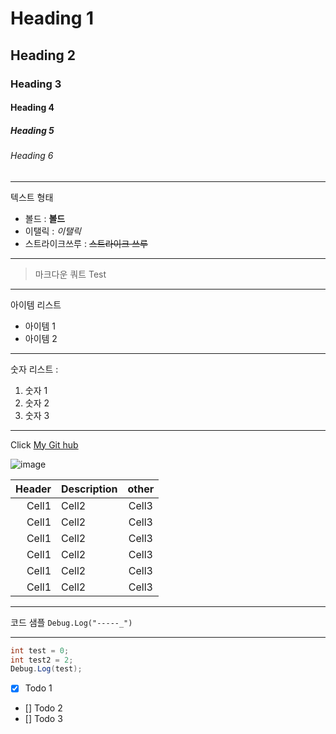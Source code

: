 <!-- Heading -->

# Heading 1
## Heading 2
### Heading 3
#### Heading 4
##### Heading 5
###### Heading 6

<!-- Line -->

---

<!-- Text attributes-->
텍스트 형태
+ 볼드 : **볼드**
+ 이탤릭 : *이탤릭*
+ 스트라이크쓰루 : ~~스트라이크 쓰루~~

<!-- Line -->

---

<!-- Quote -->
> 마크다운 쿼트 Test 
---
<!-- Bullet list -->
아이템 리스트 
* 아이템 1
* 아이템 2
---
<!-- Numbered List -->
숫자 리스트 : 
1. 숫자 1
2. 숫자 2
3. 숫자 3
---

<!-- Link -->
Click [My Git hub](http://github.com/shingugitvr000)

<!-- Image -->
![image](https://github.com/shingugitvr000/VR_AI_2023/blob/main/Stable_Diffusion/i2i_Sample/00027-567447385.png?raw=true)

<!-- Table -->

|Header|Description|other|
|--:|:--|:--:|
|Cell1|Cell2|Cell3|
|Cell1|Cell2|Cell3|
|Cell1|Cell2|Cell3|
|Cell1|Cell2|Cell3|
|Cell1|Cell2|Cell3|
|Cell1|Cell2|Cell3|
---
<!-- Code -->

코드 샘플 `Debug.Log("-----_")`

---

```C#
int test = 0;
int test2 = 2;
Debug.Log(test);
```

<!-- TodoList -->

- [x] Todo 1
- [] Todo 2
- [] Todo 3
